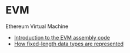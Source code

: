 # EVM
Ethereum Virtual Machine

- [Introduction to the EVM assembly code](https://github.com/dogehk/EVM/blob/master/part1.md)
- [How fixed-length data types are represented](https://github.com/dogehk/EVM/blob/master/part2.md)

